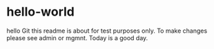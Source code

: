 # hello-world
hello Git
this readme is about for test purposes only.
To make changes please see admin or mgmnt.
Today is a good day.
